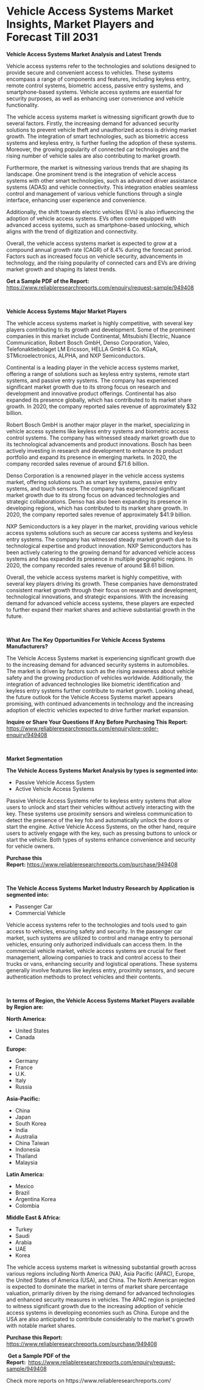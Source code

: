 <p><h1>Vehicle Access Systems Market Insights, Market Players and Forecast Till 2031</h1></p><p><strong>Vehicle Access Systems Market Analysis and Latest Trends</strong></p>
<p><p>Vehicle access systems refer to the technologies and solutions designed to provide secure and convenient access to vehicles. These systems encompass a range of components and features, including keyless entry, remote control systems, biometric access, passive entry systems, and smartphone-based systems. Vehicle access systems are essential for security purposes, as well as enhancing user convenience and vehicle functionality.</p><p>The vehicle access systems market is witnessing significant growth due to several factors. Firstly, the increasing demand for advanced security solutions to prevent vehicle theft and unauthorized access is driving market growth. The integration of smart technologies, such as biometric access systems and keyless entry, is further fueling the adoption of these systems. Moreover, the growing popularity of connected car technologies and the rising number of vehicle sales are also contributing to market growth.</p><p>Furthermore, the market is witnessing various trends that are shaping its landscape. One prominent trend is the integration of vehicle access systems with other smart technologies, such as advanced driver assistance systems (ADAS) and vehicle connectivity. This integration enables seamless control and management of various vehicle functions through a single interface, enhancing user experience and convenience.</p><p>Additionally, the shift towards electric vehicles (EVs) is also influencing the adoption of vehicle access systems. EVs often come equipped with advanced access systems, such as smartphone-based unlocking, which aligns with the trend of digitization and connectivity.</p><p>Overall, the vehicle access systems market is expected to grow at a compound annual growth rate (CAGR) of 8.4% during the forecast period. Factors such as increased focus on vehicle security, advancements in technology, and the rising popularity of connected cars and EVs are driving market growth and shaping its latest trends.</p></p>
<p><strong>Get a Sample PDF of the Report:&nbsp;</strong> <a href="https://www.reliableresearchreports.com/enquiry/request-sample/949408">https://www.reliableresearchreports.com/enquiry/request-sample/949408</a></p>
<p>&nbsp;</p>
<p><strong>Vehicle Access Systems Major Market Players</strong></p>
<p><p>The vehicle access systems market is highly competitive, with several key players contributing to its growth and development. Some of the prominent companies in this market include Continental, Mitsubishi Electric, Nuance Communication, Robert Bosch GmbH, Denso Corporation, Valeo, Telefonaktiebolaget LM Ericsson, HELLA GmbH & Co. KGaA, STMicroelectronics, ALPHA, and NXP Semiconductors.</p><p>Continental is a leading player in the vehicle access systems market, offering a range of solutions such as keyless entry systems, remote start systems, and passive entry systems. The company has experienced significant market growth due to its strong focus on research and development and innovative product offerings. Continental has also expanded its presence globally, which has contributed to its market share growth. In 2020, the company reported sales revenue of approximately $32 billion.</p><p>Robert Bosch GmbH is another major player in the market, specializing in vehicle access systems like keyless entry systems and biometric access control systems. The company has witnessed steady market growth due to its technological advancements and product innovations. Bosch has been actively investing in research and development to enhance its product portfolio and expand its presence in emerging markets. In 2020, the company recorded sales revenue of around $71.6 billion.</p><p>Denso Corporation is a renowned player in the vehicle access systems market, offering solutions such as smart key systems, passive entry systems, and touch sensors. The company has experienced significant market growth due to its strong focus on advanced technologies and strategic collaborations. Denso has also been expanding its presence in developing regions, which has contributed to its market share growth. In 2020, the company reported sales revenue of approximately $41.9 billion.</p><p>NXP Semiconductors is a key player in the market, providing various vehicle access systems solutions such as secure car access systems and keyless entry systems. The company has witnessed steady market growth due to its technological expertise and product innovation. NXP Semiconductors has been actively catering to the growing demand for advanced vehicle access systems and has expanded its presence in multiple geographic regions. In 2020, the company recorded sales revenue of around $8.61 billion.</p><p>Overall, the vehicle access systems market is highly competitive, with several key players driving its growth. These companies have demonstrated consistent market growth through their focus on research and development, technological innovations, and strategic expansions. With the increasing demand for advanced vehicle access systems, these players are expected to further expand their market shares and achieve substantial growth in the future.</p></p>
<p>&nbsp;</p>
<p><strong>What Are The Key Opportunities For Vehicle Access Systems Manufacturers?</strong></p>
<p><p>The Vehicle Access Systems market is experiencing significant growth due to the increasing demand for advanced security systems in automobiles. The market is driven by factors such as the rising awareness about vehicle safety and the growing production of vehicles worldwide. Additionally, the integration of advanced technologies like biometric identification and keyless entry systems further contribute to market growth. Looking ahead, the future outlook for the Vehicle Access Systems market appears promising, with continued advancements in technology and the increasing adoption of electric vehicles expected to drive further market expansion.</p></p>
<p><strong>Inquire or Share Your Questions If Any Before Purchasing This Report:</strong> <a href="https://www.reliableresearchreports.com/enquiry/pre-order-enquiry/949408">https://www.reliableresearchreports.com/enquiry/pre-order-enquiry/949408</a></p>
<p>&nbsp;</p>
<p><strong>Market Segmentation</strong></p>
<p><strong>The Vehicle Access Systems Market Analysis by types is segmented into:</strong></p>
<p><ul><li>Passive Vehicle Access System</li><li>Active Vehicle Access Systems</li></ul></p>
<p><p>Passive Vehicle Access Systems refer to keyless entry systems that allow users to unlock and start their vehicles without actively interacting with the key. These systems use proximity sensors and wireless communication to detect the presence of the key fob and automatically unlock the doors or start the engine. Active Vehicle Access Systems, on the other hand, require users to actively engage with the key, such as pressing buttons to unlock or start the vehicle. Both types of systems enhance convenience and security for vehicle owners.</p></p>
<p><strong>Purchase this Report:&nbsp;</strong><a href="https://www.reliableresearchreports.com/purchase/949408">https://www.reliableresearchreports.com/purchase/949408</a></p>
<p>&nbsp;</p>
<p><strong>The Vehicle Access Systems Market Industry Research by Application is segmented into:</strong></p>
<p><ul><li>Passenger Car</li><li>Commercial Vehicle</li></ul></p>
<p><p>Vehicle access systems refer to the technologies and tools used to gain access to vehicles, ensuring safety and security. In the passenger car market, such systems are utilized to control and manage entry to personal vehicles, ensuring only authorized individuals can access them. In the commercial vehicle market, vehicle access systems are crucial for fleet management, allowing companies to track and control access to their trucks or vans, enhancing security and logistical operations. These systems generally involve features like keyless entry, proximity sensors, and secure authentication methods to protect vehicles and their contents.</p></p>
<p>&nbsp;</p>
<p><strong>In terms of Region, the Vehicle Access Systems Market Players available by Region are:</strong></p>
<p>
    <p> <strong> North America: </strong>
        <ul>
            <li>United States</li>
            <li>Canada</li>
        </ul>
        </p> 
    <p> <strong> Europe: </strong>
        <ul>
            <li>Germany</li>
            <li>France</li>
            <li>U.K.</li>
            <li>Italy</li>
            <li>Russia</li>
        </ul>
        </p> 
    <p> <strong> Asia-Pacific: </strong>
        <ul>
            <li>China</li>
            <li>Japan</li>
            <li>South Korea</li>
            <li>India</li>
            <li>Australia</li>
            <li>China Taiwan</li>
            <li>Indonesia</li>
            <li>Thailand</li>
            <li>Malaysia</li>
        </ul>
        </p> 
    <p> <strong> Latin America: </strong>
        <ul>
            <li>Mexico</li>
            <li>Brazil</li>
            <li>Argentina Korea</li>
            <li>Colombia</li>
        </ul>
        </p> 
    <p> <strong> Middle East & Africa: </strong>
        <ul>
            <li>Turkey</li>
            <li>Saudi</li>
            <li>Arabia</li>
            <li>UAE</li>
            <li>Korea</li>
        </ul>
    </p>
    </p>
<p><p>The vehicle access systems market is witnessing substantial growth across various regions including North America (NA), Asia Pacific (APAC), Europe, the United States of America (USA), and China. The North American region is expected to dominate the market in terms of market share percentage valuation, primarily driven by the rising demand for advanced technologies and enhanced security measures in vehicles. The APAC region is projected to witness significant growth due to the increasing adoption of vehicle access systems in developing economies such as China. Europe and the USA are also anticipated to contribute considerably to the market's growth with notable market shares.</p></p>
<p><strong>Purchase this Report: </strong><a href="https://www.reliableresearchreports.com/purchase/949408">https://www.reliableresearchreports.com/purchase/949408</a></p>
<p>&nbsp;<strong>Get a Sample PDF of the Report:&nbsp;&nbsp;</strong><a href="https://www.reliableresearchreports.com/enquiry/request-sample/949408">https://www.reliableresearchreports.com/enquiry/request-sample/949408</a></p>
<p><strong></strong></p>
<p>Check more reports on https://www.reliableresearchreports.com/</p>